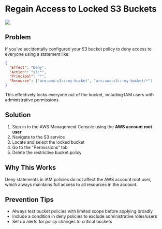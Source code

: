 # Regain Access to Locked S3 Buckets

![](/home/lewis/Workspaces/Personal/collect-knowledge/assets/2025-06-21-18-36-08.png)

## Problem

If you've accidentally configured your S3 bucket policy to deny access to everyone using a statement like:

```json
{
  "Effect": "Deny",
  "Action": "s3:*",
  "Principal": "*",
  "Resource": ["arn:aws:s3:::my-bucket", "arn:aws:s3:::my-bucket/*"]
}
```

This effectively locks everyone out of the bucket, including IAM users with administrative permissions.

## Solution

1. Sign in to the AWS Management Console using the **AWS account root user**
2. Navigate to the S3 service
3. Locate and select the locked bucket
4. Go to the "Permissions" tab
5. Delete the restrictive bucket policy

## Why This Works

Deny statements in IAM policies do not affect the AWS account root user, which always maintains full access to all resources in the account.

## Prevention Tips

- Always test bucket policies with limited scope before applying broadly
- Include a condition in deny policies to exclude administrative roles/users
- Set up alerts for policy changes to critical buckets
